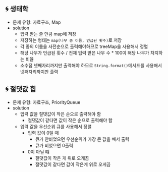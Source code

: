 ## 🌀 생태학

- 문제 유형: 자료구조, Map
- solution
  - 입력 받는 줄 만큼 map에 저장
  - 저장하는 형태는 `map(나무 종 이름, 언급된 횟수)`로 저장
  - 각 종의 이름을 사전순으로 출력해야하므로 treeMap을 사용해서 정렬
  - 해당 나무가 언급된 횟수 / 전체 입력 받은 나무 수 \* 100이 해당 나무가 차지하는 비율
  - 소수점 넷째자리까지만 출력해야 하므로 `String.format()`메서드를 사용해서 넷째자리까지만 출력

## 🌀 절댓값 힙

- 문제 유형: 자료구조, PriorityQueue
- solution
  - 입력 값을 절댓값이 작은 순으로 출력해야 함
    - 절댓값이 같다면 값이 작은 순으로 출력해야 함
  - 입력 값을 우선순위 큐를 사용해서 정렬
    - 입력 값이 0일 때
      - 큐가 안비었으면 우선순위가 가장 큰 값을 빼서 출력
      - 큐가 비었으면 0출력
    - 0이 아닐 떄
      - 절댓값이 작은 게 위로 오게끔
      - 절댓값이 같다면 값이 작은게 위로 오게끔
